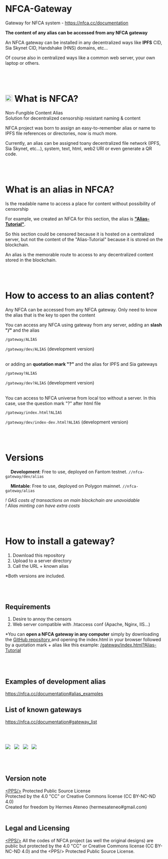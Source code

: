 # NFCA-Gateway
Gateway for NFCA system - https://nfca.cc/documentation

**The content of any alias can be accessed from any NFCA gateway**

An NFCA gateway can be installed in any decentralized ways like <b>IPFS</b> CID, Sia Skynet CID, Handshake (HNS) domains, etc...

Of course also in centralized ways like a common web server, your own laptop or others. 


<br><br>
# <a href="https://nfca.cc" target="_blank"><img src="https://nfca.cc/build/icon/nfca.icon.color.squared.svg" width="22"></a> What is NFCA?

Non-Fungible Content Alias<br>
Solution for decentralized censorship resistant naming & content

NFCA project was born to assign an easy-to-remember alias or name to IPFS file references or directories, now is much more.<br>

Currently, an alias can be assigned toany decentralized file network (IPFS, Sia Skynet, etc...), system, text, html, web2 URI or even generate a QR code.



<br><br>
# What is an **alias** in NFCA?

Is the readable name to access a place for content without possibility of censorship

For example, we created an NFCA for this section, the alias is <b><a href="https://nfca.cc/gateway/dev/Alias-Tutorial" target="_blank"> "Alias-Tutorial"</a></b>.

So this section could be censored because it is hosted on a centralized server, but not the content of the "Alias-Tutorial" because it is stored on the blockchain.

An alias is the memorable route to access to any decentralized content stored in the blockchain. 


<br><br>
# How to access to an alias content?

Any NFCA can be accessed from any NFCA gateway. Only need to know the alias that is the key to open the content


You can access any NFCA using gateway from any server, adding an <b>slash "/" </b>and the alias 

```/gateway/ALIAS```

```/gateway/dev/ALIAS``` (development version)


<br> or adding an <b>quotation mark "?" </b> and the alias for IPFS and Sia gateways<br>

```/gateway?ALIAS```

```/gateway/dev?ALIAS``` (development version)


<br>You can access to NFCA universe from local too without a server. In this case, use the question mark "?" after html file <br>

```/gateway/index.html?ALIAS``` 

```/gateway/dev/index-dev.html?ALIAS``` (development version)



<br><br>
# Versions

<a href="https://nfca.cc" target="_blank"><img src="https://nfca.cc/build/icon/nfca.icon.black.squared.svg" width="13"></a> **Development**: Free to use, deployed on Fantom testnet. ``` //nfca-gateway/dev/alias ```


<a href="https://nfca.cc" target="_blank"><img src="https://nfca.cc/build/icon/nfca.icon.white.squared.svg" width="13"></a> **Mintable**: Free to use, deployed on Polygon mainnet. ``` //nfca-gateway/alias ```


*! GAS costs of transactions on main blockchain are unavoidable* <br>
*! Alias minting can have extra costs*


<br><br>
# How to install a gateway?

1. Download this repository
3. Upload to a server directory
4. Call the URL + known alias

*Both versions are included.<br>


<br><br>
## Requirements

1. Desire to annoy the censors
2. Web server compatible with .htaccess conf (Apache, Nginx, IIS...)

*You can <b>open a NFCA gateway in any computer</b> simply by downloading the <a href="https://github.com/HermesAteneo/NFCA-Gateway" target="_blank"><i class="github icon"></i> GitHub repository </a> and opening the index.html in your browser followed by a quotation mark + alias like this example: 
<a href="https://nfca.cc/gateway/dev/index.hyml?Alias-Tutorial" target="_blank"> /gateway/index.html?Alias-Tutorial</a>


<br><br>

## Examples of development alias

https://nfca.cc/documentation#alias_examples



## List of known gateways

https://nfca.cc/documentation#gateway_list


<br><br>



<a href="https://nfca.cc" target="_blank"><img src="https://img.shields.io/badge/HOME-NFCA-999?style=for-the-badge&logo=&logoColor=white&color=222222" ></a> &nbsp; 
<a href="https://nfca.cc/documentation" target="_blank"><img src="https://img.shields.io/badge/FULL-DOCUMENTATION-999?style=for-the-badge&logo=&logoColor=white&color=a463f2" ></a> &nbsp;
<a href="https://nfca.cc" target="_blank"><img src="https://img.shields.io/badge/GET-ALIAS-999?style=for-the-badge&logo=&logoColor=white&color=ffb700" ></a> &nbsp; 
<a href="https://nfca.cc/documentation#gateway_list" target="_blank"><img src="https://img.shields.io/badge/NFCA-GATEWAYS-999?style=for-the-badge&logo=&logoColor=white&color=FF00FF" ></a> &nbsp; 

<br><br>

## Version note

<a href="https://github.com/HermesAteneo/Protected-Public-Source-License-PPSL">&lt;PPS/&gt;</a> Protected Public Source License<br />
Protected by the 4.0 "CC" or Creative Commons license (CC BY-NC-ND 4.0)<br />
Created for freedom by Hermes Ateneo (hermesateneo#gmail.com)<br /><br />


## Legal and Licensing

<a href="https://github.com/HermesAteneo/Protected-Public-Source-License-PPSL">&lt;PPS/&gt;</a> All the codes of NFCA project (as well the original designs) are public but protected by the  4.0 "CC" or Creative Commons license (CC BY-NC-ND 4.0) and the &lt;PPS/&gt; Protected Public Source License. <br /><br />

